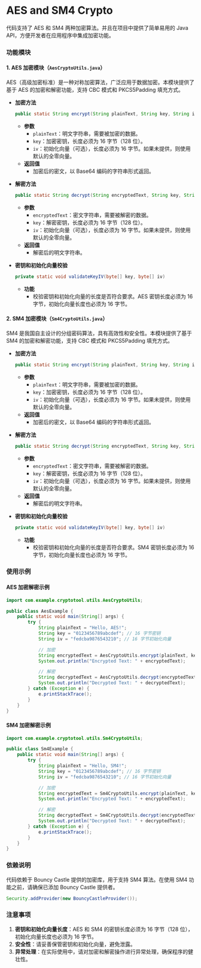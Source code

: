 # AES and SM4 Crypto

代码支持了 AES 和 SM4 两种加密算法。并且在项目中提供了简单易用的 Java API，方便开发者在应用程序中集成加密功能。

### 功能模块

#### 1. AES 加密模块（`AesCryptoUtils.java`）
AES（高级加密标准）是一种对称加密算法，广泛应用于数据加密。本模块提供了基于 AES 的加密和解密功能，支持 CBC 模式和 PKCS5Padding 填充方式。

- **加密方法**
  
  ```java
  public static String encrypt(String plainText, String key, String iv) throws Exception
  ```
  - **参数**
    - `plainText`：明文字符串，需要被加密的数据。
    - `key`：加密密钥，长度必须为 16 字节（128 位）。
    - `iv`：初始化向量（可选），长度必须为 16 字节。如果未提供，则使用默认的全零向量。
  - **返回值**
    - 加密后的密文，以 Base64 编码的字符串形式返回。
  
- **解密方法**
  ```java
  public static String decrypt(String encryptedText, String key, String iv) throws Exception
  ```
  - **参数**
    - `encryptedText`：密文字符串，需要被解密的数据。
    - `key`：解密密钥，长度必须为 16 字节（128 位）。
    - `iv`：初始化向量（可选），长度必须为 16 字节。如果未提供，则使用默认的全零向量。
  - **返回值**
    - 解密后的明文字符串。

- **密钥和初始化向量校验**
  ```java
  private static void validateKeyIV(byte[] key, byte[] iv)
  ```
  - **功能**
    - 校验密钥和初始化向量的长度是否符合要求。AES 密钥长度必须为 16 字节，初始化向量长度也必须为 16 字节。

#### 2. SM4 加密模块（`Sm4CryptoUtils.java`）
SM4 是我国自主设计的分组密码算法，具有高效性和安全性。本模块提供了基于 SM4 的加密和解密功能，支持 CBC 模式和 PKCS5Padding 填充方式。

- **加密方法**
  ```java
  public static String encrypt(String plainText, String key, String iv) throws Exception
  ```
  - **参数**
    - `plainText`：明文字符串，需要被加密的数据。
    - `key`：加密密钥，长度必须为 16 字节（128 位）。
    - `iv`：初始化向量（可选），长度必须为 16 字节。如果未提供，则使用默认的全零向量。
  - **返回值**
    - 加密后的密文，以 Base64 编码的字符串形式返回。

- **解密方法**
  ```java
  public static String decrypt(String encryptedText, String key, String iv) throws Exception
  ```
  - **参数**
    - `encryptedText`：密文字符串，需要被解密的数据。
    - `key`：解密密钥，长度必须为 16 字节（128 位）。
    - `iv`：初始化向量（可选），长度必须为 16 字节。如果未提供，则使用默认的全零向量。
  - **返回值**
    - 解密后的明文字符串。

- **密钥和初始化向量校验**
  ```java
  private static void validateKeyIV(byte[] key, byte[] iv)
  ```
  - **功能**
    - 校验密钥和初始化向量的长度是否符合要求。SM4 密钥长度必须为 16 字节，初始化向量长度也必须为 16 字节。

### 使用示例

#### AES 加密解密示例
```java
import com.example.cryptotool.utils.AesCryptoUtils;

public class AesExample {
    public static void main(String[] args) {
        try {
            String plainText = "Hello, AES!";
            String key = "0123456789abcdef"; // 16 字节密钥
            String iv = "fedcba9876543210"; // 16 字节初始化向量

            // 加密
            String encryptedText = AesCryptoUtils.encrypt(plainText, key, iv);
            System.out.println("Encrypted Text: " + encryptedText);

            // 解密
            String decryptedText = AesCryptoUtils.decrypt(encryptedText, key, iv);
            System.out.println("Decrypted Text: " + decryptedText);
        } catch (Exception e) {
            e.printStackTrace();
        }
    }
}
```

#### SM4 加密解密示例
```java
import com.example.cryptotool.utils.Sm4CryptoUtils;

public class Sm4Example {
    public static void main(String[] args) {
        try {
            String plainText = "Hello, SM4!";
            String key = "0123456789abcdef"; // 16 字节密钥
            String iv = "fedcba9876543210"; // 16 字节初始化向量

            // 加密
            String encryptedText = Sm4CryptoUtils.encrypt(plainText, key, iv);
            System.out.println("Encrypted Text: " + encryptedText);

            // 解密
            String decryptedText = Sm4CryptoUtils.decrypt(encryptedText, key, iv);
            System.out.println("Decrypted Text: " + decryptedText);
        } catch (Exception e) {
            e.printStackTrace();
        }
    }
}
```

### 依赖说明
代码依赖于 Bouncy Castle 提供的加密库，用于支持 SM4 算法。在使用 SM4 功能之前，请确保已添加 Bouncy Castle 提供者。

```java
Security.addProvider(new BouncyCastleProvider());
```

### 注意事项
1. **密钥和初始化向量长度**：AES 和 SM4 的密钥长度必须为 16 字节（128 位），初始化向量长度也必须为 16 字节。
2. **安全性**：请妥善保管密钥和初始化向量，避免泄露。
3. **异常处理**：在实际使用中，请对加密和解密操作进行异常处理，确保程序的健壮性。

